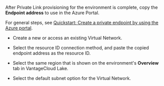 After Private Link provisioning for the environment is complete, copy the **Endpoint address** to use in the Azure Portal.

For general steps, see [Quickstart: Create a private endpoint by using the Azure portal](https://learn.microsoft.com/en-us/azure/private-link/create-private-endpoint-portal?tabs=dynamic-ip).

-   Create a new or access an existing Virtual Network.


-   Select the resource ID connection method, and paste the copied endpoint address as the resource ID.


-   Select the same region that is shown on the environment's **Overview** tab in VantageCloud Lake.


-   Select the default subnet option for the Virtual Network.


